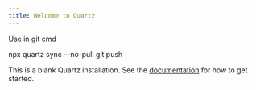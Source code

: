 ```yaml
---
title: Welcome to Quartz
---
```

Use in git cmd

npx quartz sync --no-pull
git push

This is a blank Quartz installation.
See the [documentation](https://quartz.jzhao.xyz) for how to get started.
